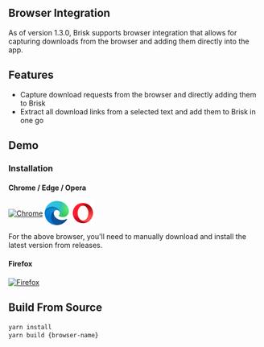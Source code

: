 ## Browser Integration
As of version 1.3.0, Brisk supports browser integration that allows for capturing downloads from the browser and adding them directly into the app.

## Features
- Capture download requests from the browser and directly adding them to Brisk
- Extract all download links from a selected text and add them to Brisk in one go


## Demo

### Installation
#### Chrome / Edge / Opera
[link-chrome]: https://github.com/AminBhst/brisk-browser-extension/releases/latest 'Version published on Chrome Web Store'

[<img src="https://raw.githubusercontent.com/alrra/browser-logos/90fdf03c/src/chrome/chrome.svg" width="48" alt="Chrome" valign="middle">][link-chrome] [<img src="https://raw.githubusercontent.com/alrra/browser-logos/90fdf03c/src/edge/edge.svg" width="48" alt="Edge" valign="middle">][link-chrome] [<img src="https://raw.githubusercontent.com/alrra/browser-logos/90fdf03c/src/opera/opera.svg" width="48" alt="Opera" valign="middle">][link-chrome]

<p>For the above browser, you'll need to manually download and install the latest version from releases.</p>

#### Firefox
[link-firefox]: https://addons.mozilla.org/en-US/firefox/addon/brisk/

[<img src="https://raw.githubusercontent.com/alrra/browser-logos/90fdf03c/src/firefox/firefox.svg" width="48" alt="Firefox" valign="middle">][link-firefox]


## Build From Source
```shell
yarn install
yarn build {browser-name}
```